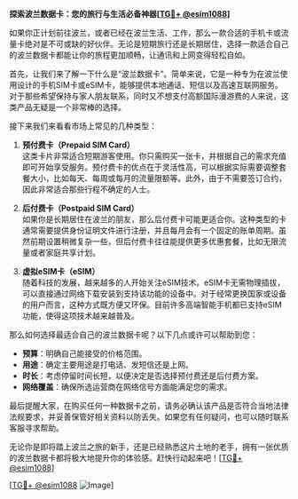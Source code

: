 **探索波兰数据卡：您的旅行与生活必备神器[[TG💪+ @esim1088](https://t.me/s/esim1088)]**

如果你正计划前往波兰，或者已经在波兰生活、工作，那么一款合适的手机卡或流量卡绝对是不可或缺的好伙伴。无论是短期旅行还是长期居住，选择一款适合自己的波兰数据卡都能让你的旅程更加顺畅，让通讯和上网变得轻松自如。

首先，让我们来了解一下什么是“波兰数据卡”。简单来说，它是一种专为在波兰使用设计的手机SIM卡或eSIM卡，能够提供本地通话、短信以及高速互联网服务。对于那些希望保持与家人朋友联系，同时又不想支付高额国际漫游费的人来说，这类产品无疑是一个非常棒的选择。

接下来我们来看看市场上常见的几种类型：

1. **预付费卡（Prepaid SIM Card）**  
   这类卡片非常适合短期游客使用。你只需购买一张卡，并根据自己的需求充值即可开始享受服务。预付费卡的优点在于灵活性高，可以根据实际需要调整套餐大小，比如每天、每周或每月的流量限额等。此外，由于不需要签订合约，因此非常适合那些行程不确定的人士。

2. **后付费卡（Postpaid SIM Card）**  
   如果你是长期居住在波兰的朋友，那么后付费卡可能更适合你。这种类型的卡通常需要提供身份证明文件进行注册，并且每月会有一个固定的账单周期。虽然前期设置稍微复杂一些，但后付费卡往往能提供更多优惠套餐，比如无限流量或者家庭共享计划。

3. **虚拟eSIM卡（eSIM）**  
   随着科技的发展，越来越多的人开始关注eSIM技术。eSIM卡无需物理插拔，可以直接通过网络下载安装到支持该功能的设备中。对于经常更换国家或设备的用户而言，这种方式既方便又环保。目前许多高端智能手机都已支持eSIM功能，使得这项技术越来越普及。

那么如何选择最适合自己的波兰数据卡呢？以下几点或许可以帮助到您：
- **预算**：明确自己能接受的价格范围。
- **用途**：确定主要用途是打电话、发短信还是上网。
- **时长**：考虑停留时间长短，以便决定是否选择预付费还是后付费方案。
- **网络覆盖**：确保所选运营商在网络信号方面能满足您的需求。

最后提醒大家，在购买任何一种数据卡之前，请务必确认该产品是否符合当地法律法规要求，并妥善保管好相关资料以防丢失。如果您有任何疑问，也可以随时联系客服寻求帮助。

无论你是即将踏上波兰之旅的新手，还是已经熟悉这片土地的老手，拥有一张优质的波兰数据卡都将极大地提升你的体验感。赶快行动起来吧！[[TG💪+ @esim1088](https://t.me/s/esim1088)]

[[TG💪+ @esim1088](https://t.me/s/esim1088) ![Image](https://i.postimg.cc/4NQfJmqS/Snipaste-2025-05-13-00-14-12.png)]